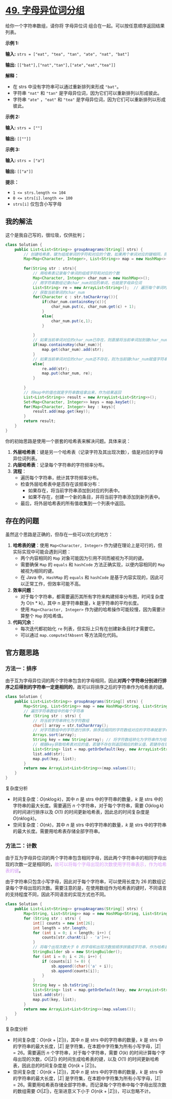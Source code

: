 # [49. 字母异位词分组](https://leetcode.cn/problems/group-anagrams/)



给你一个字符串数组，请你将 字母异位词 组合在一起。可以按任意顺序返回结果列表。

**示例 1:**

**输入:** `strs = ["eat", "tea", "tan", "ate", "nat", "bat"]`

**输出:** `[["bat"],["nat","tan"],["ate","eat","tea"]]`

**解释：**

-   在 strs 中没有字符串可以通过重新排列来形成 `"bat"`。
-   字符串 `"nat"` 和 `"tan"` 是字母异位词，因为它们可以重新排列以形成彼此。
-   字符串 `"ate"` ，`"eat"` 和 `"tea"` 是字母异位词，因为它们可以重新排列以形成彼此。

**示例 2:**

**输入:** `strs = [""]`

**输出:** `[[""]]`

**示例 3:**

**输入:** `strs = ["a"]`

**输出:** `[["a"]]`

 

**提示：**

-   `1 <= strs.length <= 104`
-   `0 <= strs[i].length <= 100`
-   `strs[i]` 仅包含小写字母

## 我的解法

这个是我自己写的，很垃圾，仅供批判；

```java
class Solution {
    public List<List<String>> groupAnagrams(String[] strs) {
        // 创建哈希表，键为组成单词的字符和对应的个数，如果两个单词对应的键相同，则这两个单词就是字母异位词，就应该将这两个单词放到一个字符串数组中
        Map<Map<Character, Integer>, List<String>> map = new HashMap<>();
        
        for(String str : strs){
            // 用哈希表记录每个单词的组成字符和对应的个数
            Map<Character, Integer> char_num = new HashMap<>();
            // 用字符串数组记录char_num对应的单词，也就是字母异位词
            List<String> re = new ArrayList<String>();  // 遍历每个单词时都重新初始化
            // 获取当前单词的char_num
            for(Character c : str.toCharArray()){
                if(char_num.containsKey(c)){
                    char_num.put(c, char_num.get(c) + 1);
                }
                else{
                    char_num.put(c,1);
                }
                
            }
            // 如果当前单词对应的char_num已存在，则直接将当前单词加到键char_num对应的值（字符串数组）中
            if(map.containsKey(char_num)){
                map.get(char_num).add(str);
            }
            // 如果当前单词对应的char_num还不存在，则为当前键char_num赋值字符串数组re
            else{
                re.add(str);
                map.put(char_num, re);
            }
            
        }
        // 将map中的值也就是字符串数组拿出来，作为结果返回
        List<List<String>> result = new ArrayList<List<String>>();
        Set<Map<Character, Integer>> keys = map.keySet();
        for(Map<Character, Integer> key : keys){
            result.add(map.get(key));
        }
        return result;
    }
}
```

你的初始思路是使用一个嵌套的哈希表来解决问题。具体来说：

1.  **外层哈希表**：键是另一个哈希表（记录字符及其出现次数），值是对应的字母异位词列表。
2.  **内层哈希表**：记录每个字符串的字符频率分布。
3.  **流程**：
    -   遍历每个字符串，统计其字符频率分布。
    -   检查外层哈希表中是否存在该频率分布：
        -   如果存在，将当前字符串添加到对应的列表中。
        -   如果不存在，创建一个新的条目，并将当前字符串添加到新列表中。
    -   最后，将外层哈希表的所有值收集到一个列表中返回。

## 存在的问题

虽然这个思路是正确的，但存在一些可以优化的地方：

1.  **哈希表的键**：使用 `Map<Character, Integer>` 作为键在理论上是可行的，但实际实现中可能会遇到问题：
    -   两个内容相同的 `Map` 对象可能因为引用不同而被视为不同的键。
    -   需要确保 `Map` 的 `equals` 和 `hashCode` 方法正确实现，以便内容相同的 `Map` 被视为相同的键。
    -   在 Java 中，`HashMap` 的 `equals` 和 `hashCode` 是基于内容实现的，因此可以正常工作，但效率可能不高。
2.  **效率问题**：
    -   对于每个字符串，都需要遍历其所有字符来构建频率分布图，时间复杂度为 O(n * k)，其中 n 是字符串数量，k 是字符串的平均长度。
    -   使用 `Map<Character, Integer>` 作为键的哈希操作可能较慢，因为需要计算整个 `Map` 的哈希值。
3.  **代码冗余**：
    -   每次迭代都初始化 `re` 列表，但实际上只有在创建新条目时才需要它。
    -   可以通过 `map.computeIfAbsent` 等方法简化代码。



## 官方题思路

### 方法一：排序

由于互为字母异位词的两个字符串包含的字母相同，因此**对两个字符串分别进行排序之后得到的字符串一定是相同的**，故可以将排序之后的字符串作为哈希表的键。

```java
class Solution {
    public List<List<String>> groupAnagrams(String[] strs) {
        Map<String, List<String>> map = new HashMap<String, List<String>>();
        // 遍历字符串数组中的每个字符串
        for (String str : strs) {
            // 将当前字符串转化为字符数组
            char[] array = str.toCharArray();
            // 对字符数组中的字符进行排序，排序后相同的字符数组对应的字符串就是字母异位词
            Arrays.sort(array);
            String key = new String(array);	// 将字符数组转化为字符串作为哈希表的键
            // 根据key获取哈希表对应的值，若键不存在则返回相应的默认值，若键存在则取出键对应的字符串数组，继续添加字符串，然后更新key对应的字符串数组
            List<String> list = map.getOrDefault(key, new ArrayList<String>());
            list.add(str);
            map.put(key, list);
        }
        return new ArrayList<List<String>>(map.values());
    }
}

```

复杂度分析

- 时间复杂度：$O(nk\log k)$，其中 $n$ 是 strs 中的字符串的数量，$k$ 是 strs 中的字符串的最大长度。需要遍历 $n$ 个字符串，对于每个字符串，需要 $O(k\log k)$ 的时间进行排序以及 $O(1)$ 的时间更新哈希表，因此总的时间复杂度是 $O(nk\log k)$。
- 空间复杂度：$O(nk)$，其中 $n$ 是 strs 中的字符串的数量，$k$ 是 strs 中的字符串的最大长度。需要用哈希表存储全部字符串。

### 方法二：计数

由于互为字母异位词的两个字符串包含相同字母，因此两个字符串中的相同字母出现的次数一定是相同的，<span style="color:#d59bf6;">故可以将每个字母出现的次数使用字符串表示，作为哈希表的键</span>。

由于字符串只包含小写字母，因此对于每个字符串，可以使用长度为 $26$ 的数组记录每个字母出现的次数。需要注意的是，在使用数组作为哈希表的键时，不同语言的支持程度不同，因此不同语言的实现方式也不同。

```java
class Solution {
    public List<List<String>> groupAnagrams(String[] strs) {
        Map<String, List<String>> map = new HashMap<String, List<String>>();
        for (String str : strs) {
            int[] counts = new int[26];
            int length = str.length;
            for (int i = 0; i < length; i++) {
                counts[str.charAt(i) - 'a']++;
            }
            // 将每个出现次数大于 0 的字母和出现次数按顺序拼接成字符串，作为哈希表的键
            StringBuilder sb = new StringBuilder();
            for (int i = 0; i < 26; i++) {
                if (counts[i] != 0) {
                    sb.append((char)('a' + i));
                    sb.append(counts[i]);
                }
            }
            String key = sb.toString();
            List<String> list = map.getOrDefault(key, new ArrayList<String>());
            list.add(str);
            map.put(key, list);
        }
        return new ArrayList<List<String>>(map.values());
    }
}
```

复杂度分析

- 时间复杂度：$O(n(k + |\Sigma|))$，其中 $n$ 是 strs 中的字符串的数量，$k$ 是 strs 中的字符串的最大长度，$|\Sigma|$ 是字符集，在本题中字符集为所有小写字母，$|\Sigma| = 26$。需要遍历 $n$ 个字符串，对于每个字符串，需要 $O(k)$ 的时间计算每个字母出现的次数，$O(|\Sigma|)$ 的时间生成哈希表的键，以及 $O(1)$ 的时间更新哈希表，因此总的时间复杂度是 $O(n(k + |\Sigma|))$。
- 空间复杂度：$O(n(k + |\Sigma|))$，其中 $n$ 是 strs 中的字符串的数量，$k$ 是 strs 中的字符串的最大长度，$|\Sigma|$ 是字符集，在本题中字符集为所有小写字母，$|\Sigma| = 26$。需要用哈希表存储全部字符串，而记录每个字符串中每个字母出现次数的数组需要 $O(|\Sigma|)$，在渐进意义下小于 $O(n(k + |\Sigma|))$，可以忽略不计。